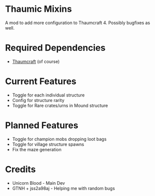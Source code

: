 # Thaumic Mixins

A mod to add more configuration to Thaumcraft 4. Possibly bugfixes as well.

# Required Dependencies

* [Thaumcraft](https://www.curseforge.com/minecraft/mc-mods/thaumcraft/files/2227552) (of course)

# Current Features

* Toggle for each individual structure
* Config for structure rarity
* Toggle for Rare crates/urns in Mound structure

# Planned Features

* Toggle for champion mobs dropping loot bags
* Toggle for village structure spawns
* Fix the maze generation

# Credits

* Unicorn Blood - Main Dev
* GTNH + jss2a98aj - Helping me with random bugs